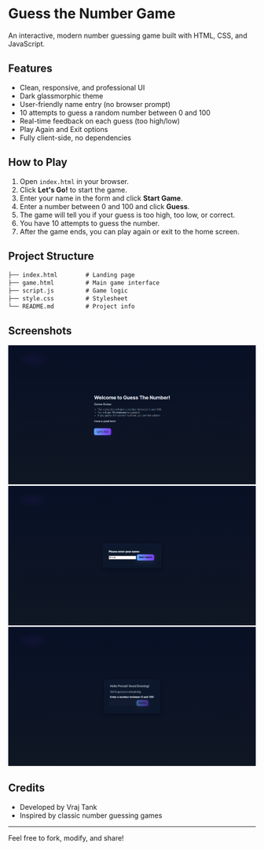 # Guess the Number Game

An interactive, modern number guessing game built with HTML, CSS, and JavaScript.

## Features

- Clean, responsive, and professional UI
- Dark glassmorphic theme
- User-friendly name entry (no browser prompt)
- 10 attempts to guess a random number between 0 and 100
- Real-time feedback on each guess (too high/low)
- Play Again and Exit options
- Fully client-side, no dependencies

## How to Play

1. Open `index.html` in your browser.
2. Click **Let's Go!** to start the game.
3. Enter your name in the form and click **Start Game**.
4. Enter a number between 0 and 100 and click **Guess**.
5. The game will tell you if your guess is too high, too low, or correct.
6. You have 10 attempts to guess the number.
7. After the game ends, you can play again or exit to the home screen.

## Project Structure

```
├── index.html        # Landing page
├── game.html         # Main game interface
├── script.js         # Game logic
├── style.css         # Stylesheet
└── README.md         # Project info
```

## Screenshots

![Landing page of the game](img/landing.png)
![Name entry screen](img/name.png)
![Game interface](img/game.png)

## Credits

- Developed by Vraj Tank
- Inspired by classic number guessing games

---

Feel free to fork, modify, and share!
